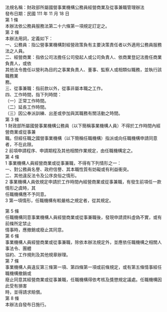 法規名稱：財政部所屬國營事業機構公務員經營商業及從事兼職管理辦法  
發布日期：民國 111 年 11 月 18 日  
第 1 條  
本辦法依公務員服務法第二十六條第一項規定訂定之。  
第 2 條  
本辦法用詞，定義如下：  
一、公務員：指公營事業機構對經營政策負有主要決策責任者以外適用公務員服務法之人員。  
二、經營商業：指依公司法擔任公司發起人或公司負責人、依商業登記法擔任商業負責人，或依  
其他法令擔任以營利為目的之事業負責人、董事、監察人或相類似職務，並執行該職務業  
務。  
三、從事兼職：指前款以外，從事非屬本職之工作。  
四、工作時間，指下列時間：  
（一）正常工作時間。  
（二）延長工作時間。  
（三）因公奉派訓練、出差或參加與其職務有關活動之時間。  
第 3 條  
1 財政部所屬國營事業機構公務員（以下簡稱事業機構人員）不得於工作時間內經營商業或從事兼  
職。但經任職之國營事業機構（以下簡稱任職機構）指派或向任職機構申請同意者，不在此限。  
2 前項申請程序、申請期程及其他相關作業規定，由任職機構定之。  
第 4 條  
1 事業機構人員經營商業或從事兼職，不得有下列情形之一：  
一、對公務員名譽、政府信譽、其本職性質有妨礙或有利益衝突。  
二、其他違反法令及公序良俗之情形。  
2 事業機構人員依規定申請於工作時間內經營商業或從事兼職，有發生前項任一款情形之虞時，其  
任職機構應不予同意。  
3 第一項情形，任職機構有較嚴格之規定者，從其規定。  


第 5 條  
任職機構同意事業機構人員經營商業或從事兼職後，發現申請資料虛偽不實，或有前條所定禁止  
情事時，應撤銷或廢止其同意。  
第 6 條  
事業機構人員經營商業或從事兼職，除依本辦法規定外，並應依任職機構之相關人事法令、團體  
協約、工作規則及其他規章辦理。  
第 7 條  
事業機構人員違反第三條第一項、第四條第一項或前條規定，或有第五條情事經任職機構撤銷或  
廢止同意其經營商業或從事兼職，任職機構得依考核及獎懲規定議處。任職機構因此受有損害  
時，並得請求賠償。  
第 8 條  
本辦法自發布日施行。  


